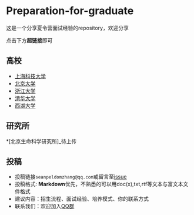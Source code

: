 # Preparation-for-graduate

这是一个分享夏令营面试经验的repository，欢迎分享  


点击下方**超链接**即可
## 高校
* [上海科技大学](https://github.com/CSUBioinformatics1801/Preparation-for-graduate/tree/main/%E4%B8%8A%E6%B5%B7%E7%A7%91%E6%8A%80%E5%A4%A7%E5%AD%A6)
* [北京大学](https://github.com/CSUBioinformatics1801/Preparation-for-graduate/tree/main/%E5%8C%97%E4%BA%AC%E5%A4%A7%E5%AD%A6)
* [浙江大学](https://github.com/CSUBioinformatics1801/Preparation-for-graduate/tree/main/%E6%B5%99%E6%B1%9F%E5%A4%A7%E5%AD%A6)
* [清华大学](https://github.com/CSUBioinformatics1801/Preparation-for-graduate/tree/main/%E6%B8%85%E5%8D%8E%E5%A4%A7%E5%AD%A6)
* [西湖大学](https://github.com/CSUBioinformatics1801/Preparation-for-graduate/tree/main/%E8%A5%BF%E6%B9%96%E5%A4%A7%E5%AD%A6)
## 研究所
*[北京生命科学研究所]_待上传

## 投稿
*    投稿链接`seanpeldomzhang@qq.com`或留言至[issue](https://github.com/CSUBioinformatics1801/Preparation-for-graduate/issues)
*    投稿格式: **Markdown**优先，不熟悉的可以用doc(x),txt,rtf等文本与富文本文件格式
*    建议内容：招生流程、面试经验、培养模式、你的联系方式
*    联系我们：欢迎加入[QQ群](https://jq.qq.com/?_wv=1027&k=Y2XDaFYL)
